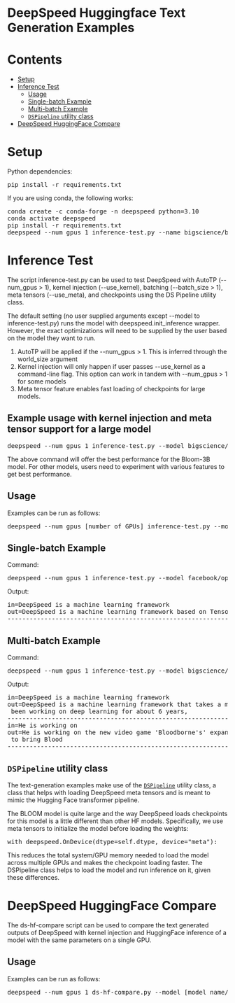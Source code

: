 
# DeepSpeed Huggingface Text Generation Examples

# Contents
   * [Setup](#setup)
   * [Inference Test](#inference-test)
        * [Usage](#usage)
        * [Single-batch Example](#single-batch-example)
        * [Multi-batch Example](#multi-batch-example)
        * [`DSPipeline` utility class](#dspipeline-utility-class)
   * [DeepSpeed HuggingFace Compare](#deepspeed-huggingface-compare)

# Setup
Python dependencies:
<pre>
pip install -r requirements.txt
</pre>
If you are using conda, the following works:
<pre>
conda create -c conda-forge -n deepspeed python=3.10
conda activate deepspeed
pip install -r requirements.txt
deepspeed --num_gpus 1 inference-test.py --name bigscience/bloom-3b --batch_size 2
</pre>

# Inference Test

The script inference-test.py can be used to test DeepSpeed with AutoTP (--num_gpus > 1), kernel injection (--use_kernel), batching (--batch_size > 1), meta tensors (--use_meta), and checkpoints using the DS Pipeline utility class. 

The default setting (no user supplied arguments except --model to inference-test.py) runs the model with deepspeed.init_inference wrapper. However, the exact optimizations will need to be supplied by the user based on the model they want to run.

1. AutoTP will be applied if the --num_gpus > 1. This is inferred through the world_size argument
2. Kernel injection will only happen if user passes --use_kernel as a command-line flag. This option can work in tandem with --num_gpus > 1 for some models
3. Meta tensor feature enables fast loading of checkpoints for large models. 

## Example usage with kernel injection and meta tensor support for a large model
<pre>
deepspeed --num_gpus 1 inference-test.py --model bigscience/bloom-3b --use_meta --use_kernel
</pre>

The above command will offer the best performance for the Bloom-3B model. For other models, users need to experiment with various features to get best performance. 

## Usage
Examples can be run as follows:
<pre>deepspeed --num_gpus [number of GPUs] inference-test.py --model [model name/path] --batch_size [batch] --dtype [data type]
</pre>

## Single-batch Example
Command:
<pre>
deepspeed --num_gpus 1 inference-test.py --model facebook/opt-125m
</pre>

Output:
<pre>
in=DeepSpeed is a machine learning framework                   
out=DeepSpeed is a machine learning framework based on TensorFlow. It was first released in 2015, then improved on 2016, and is now a major addition to the deep learning tools on GitHub.                                                                     
------------------------------------------------------------    
</pre>

## Multi-batch Example
Command:
<pre>
deepspeed --num_gpus 1 inference-test.py --model bigscience/bloom-3b --batch_size 2
</pre>

Output:
<pre>
in=DeepSpeed is a machine learning framework                                 
out=DeepSpeed is a machine learning framework that takes a machine learning algorithm and then uses those algorithms to find out how the user interacts with the environment. The company announced in July 2017 that it is ready for release - in 2018. It has
 been working on deep learning for about 6 years,                                                                                                                         
------------------------------------------------------------                                                                                                                                        
in=He is working on                                                      
out=He is working on the new video game 'Bloodborne's' expansion pack. Check out the trailer here: Bloodborne's expansion pack includes a complete remaster of the original game, including over 120 maps, playable characters, new quests, and the possibility
 to bring Blood
------------------------------------------------------------     
</pre>

## `DSPipeline` utility class
The text-generation examples make use of the [`DSPipeline`](utils.py) utility class, a class that helps with loading DeepSpeed meta tensors and is meant to mimic the Hugging Face transformer pipeline.

The BLOOM model is quite large and the way DeepSpeed loads checkpoints for this model is a little different than other HF models. Specifically, we use meta tensors to initialize the model before loading the weights:

<pre>
with deepspeed.OnDevice(dtype=self.dtype, device="meta"):
</pre>

This reduces the total system/GPU memory needed to load the model across multiple GPUs and makes the checkpoint loading faster.
The DSPipeline class helps to load the model and run inference on it, given these differences.

# DeepSpeed HuggingFace Compare

The ds-hf-compare script can be used to compare the text generated outputs of DeepSpeed with kernel injection and HuggingFace inference of a model with the same parameters on a single GPU.

## Usage
Examples can be run as follows:
<pre>deepspeed --num_gpus 1 ds-hf-compare.py --model [model name/path] --dtype [data type] --num_inputs [number of test inputs] --print_outputs
</pre>